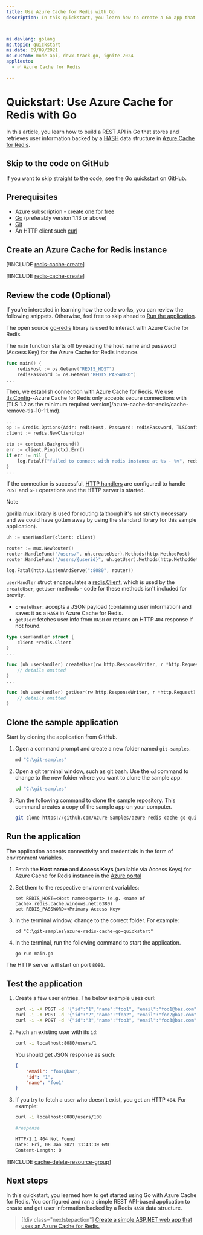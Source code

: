 ```yaml
---
title: Use Azure Cache for Redis with Go
description: In this quickstart, you learn how to create a Go app that uses Azure Cache for Redis.



ms.devlang: golang
ms.topic: quickstart
ms.date: 09/09/2021
ms.custom: mode-api, devx-track-go, ignite-2024
appliesto:
  - ✅ Azure Cache for Redis

---
```


# Quickstart: Use Azure Cache for Redis with Go

In this article, you learn how to build a REST API in Go that stores and retrieves user information backed by a [HASH](https://redis.io/topics/data-types-intro#redis-hashes) data structure in [Azure Cache for Redis](overview.md).

## Skip to the code on GitHub

If you want to skip straight to the code, see the [Go quickstart](https://github.com/Azure-Samples/azure-redis-cache-go-quickstart/) on GitHub.

## Prerequisites

- Azure subscription - [create one for free](https://azure.microsoft.com/free/)
- [Go](https://go.dev/doc/install) (preferably version 1.13 or above)
- [Git](https://git-scm.com/downloads)
- An HTTP client such [curl](https://curl.se/)

## Create an Azure Cache for Redis instance

[!INCLUDE [redis-cache-create](~/reusable-content/ce-skilling/azure/includes/azure-cache-for-redis/includes/redis-cache-create.md)]

[!INCLUDE [redis-cache-create](includes/redis-cache-access-keys.md)]

## Review the code (Optional)

If you're interested in learning how the code works, you can review the following snippets. Otherwise, feel free to skip ahead to [Run the application](#run-the-application).

The open source [go-redis](https://github.com/go-redis/redis) library is used to interact with Azure Cache for Redis.

The `main` function starts off by reading the host name and password (Access Key) for the Azure Cache for Redis instance.

```go
func main() {
    redisHost := os.Getenv("REDIS_HOST")
    redisPassword := os.Getenv("REDIS_PASSWORD")
...
```

Then, we establish connection with Azure Cache for Redis. We use [tls.Config](https://go.dev/pkg/crypto/tls/#Config)--Azure Cache for Redis only accepts secure connections with [TLS 1.2 as the minimum required version]/azure-cache-for-redis/cache-remove-tls-10-11.md).

```go
...
op := &redis.Options{Addr: redisHost, Password: redisPassword, TLSConfig: &tls.Config{MinVersion: tls.VersionTLS12}}
client := redis.NewClient(op)

ctx := context.Background()
err := client.Ping(ctx).Err()
if err != nil {
    log.Fatalf("failed to connect with redis instance at %s - %v", redisHost, err)
}
...
```

If the connection is successful, [HTTP handlers](https://go.dev/pkg/net/http/#HandleFunc) are configured to handle `POST` and `GET` operations and the HTTP server is started.

> [!NOTE]
> [gorilla mux library](https://github.com/gorilla/mux) is used for routing (although it's not strictly necessary and we could have gotten away by using the standard library for this sample application).
>

```go
uh := userHandler{client: client}

router := mux.NewRouter()
router.HandleFunc("/users/", uh.createUser).Methods(http.MethodPost)
router.HandleFunc("/users/{userid}", uh.getUser).Methods(http.MethodGet)

log.Fatal(http.ListenAndServe(":8080", router))
```

`userHandler` struct encapsulates a [redis.Client](https://pkg.go.dev/github.com/go-redis/redis/v8#Client), which is used by the `createUser`, `getUser` methods - code for these methods isn't included for brevity.

- `createUser`: accepts a JSON payload (containing user information) and saves it as a `HASH` in Azure Cache for Redis.
- `getUser`: fetches user info from `HASH` or returns an HTTP `404` response if not found.

```go
type userHandler struct {
    client *redis.Client
}
...

func (uh userHandler) createUser(rw http.ResponseWriter, r *http.Request) {
    // details omitted
}
...

func (uh userHandler) getUser(rw http.ResponseWriter, r *http.Request) {
    // details omitted
}
```

## Clone the sample application

Start by cloning the application from GitHub.

1. Open a command prompt and create a new folder named `git-samples`.

    ```bash
    md "C:\git-samples"
    ```

1. Open a git terminal window, such as git bash. Use the `cd` command to change to the new folder where you want to clone the sample app.

    ```bash
    cd "C:\git-samples"
    ```

1. Run the following command to clone the sample repository. This command creates a copy of the sample app on your computer.

    ```bash
    git clone https://github.com/Azure-Samples/azure-redis-cache-go-quickstart.git
    ```

## Run the application

The application accepts connectivity and credentials in the form of environment variables.

1. Fetch the **Host name** and **Access Keys** (available via Access Keys) for Azure Cache for Redis instance in the [Azure portal](https://portal.azure.com/)

1. Set them to the respective environment variables:

    ```console
    set REDIS_HOST=<Host name>:<port> (e.g. <name of cache>.redis.cache.windows.net:6380)
    set REDIS_PASSWORD=<Primary Access Key>
    ```

1. In the terminal window, change to the correct folder. For example:

    ```console
    cd "C:\git-samples\azure-redis-cache-go-quickstart"
    ```

1. In the terminal, run the following command to start the application.

    ```console
    go run main.go
    ```

The HTTP server will start on port `8080`.

## Test the application

1. Create a few user entries. The below example uses curl:

    ```bash
    curl -i -X POST -d '{"id":"1","name":"foo1", "email":"foo1@baz.com"}' localhost:8080/users/
    curl -i -X POST -d '{"id":"2","name":"foo2", "email":"foo2@baz.com"}' localhost:8080/users/
    curl -i -X POST -d '{"id":"3","name":"foo3", "email":"foo3@baz.com"}' localhost:8080/users/
    ```

1. Fetch an existing user with its `id`:

    ```bash
    curl -i localhost:8080/users/1
    ```

    You should get JSON response as such:

    ```json
    {
        "email": "foo1@bar",
        "id": "1",
        "name": "foo1"
    }
    ```

1. If you try to fetch a user who doesn't exist, you get an HTTP `404`. For example:

    ```bash
    curl -i localhost:8080/users/100
    
    #response

    HTTP/1.1 404 Not Found
    Date: Fri, 08 Jan 2021 13:43:39 GMT
    Content-Length: 0
    ```

[!INCLUDE [cache-delete-resource-group](includes/cache-delete-resource-group.md)]

## Next steps

In this quickstart, you learned how to get started using Go with Azure Cache for Redis. You configured and ran a simple REST API-based application to create and get user information backed by a Redis `HASH` data structure.

> [!div class="nextstepaction"]
> [Create a simple ASP.NET web app that uses an Azure Cache for Redis.](web-app-cache-howto.md)

